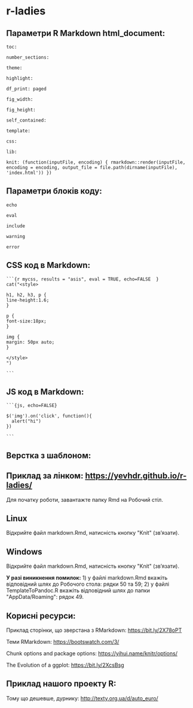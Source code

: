 # r-ladies



## Параметри R Markdown html_document:

    toc:

    number_sections:

    theme:

    highlight:

    df_print: paged

    fig_width:

    fig_height:

    self_contained:

    template:

    сss:

    lib:

    knit: (function(inputFile, encoding) { rmarkdown::render(inputFile, encoding = encoding, output_file = file.path(dirname(inputFile), 'index.html')) })


## Параметри блоків коду:

    echo

    eval

    include

    warning

    error


## CSS код в Markdown:

    ```{r mycss, results = "asis", eval = TRUE, echo=FALSE  }
    cat("<style>

    h1, h2, h3, p {
    line-height:1.6;
    }

    p {
    font-size:18px;
    }

    img {
    margin: 50px auto;
    }

    </style>
    ")

    ```

## JS код в Markdown:

    ```{js, echo=FALSE}

    $('img').on('click', function(){
      alert("hi")
    })

    ```

## Верстка з шаблоном:
## Приклад за лінком: https://yevhdr.github.io/r-ladies/

Для початку роботи, завантажте папку Rmd на Робочий стіл.

## Linux
Відкрийте файл markdown.Rmd, натисність кнопку "Knit" (звʼязати).

## Windows
Відкрийте файл markdown.Rmd, натисність кнопку "Knit" (звʼязати).

**У разі виникнення помилок:**
    1) у файлі markdown.Rmd вкажіть відповідний шлях до Робочого стола: рядки 50 та 59;
    2) у файлі TemplateToPandoc.R вкажіть відповідний шлях до папки "AppData/Roaming": рядок 49.


## Корисні ресурси:
Приклад сторінки, що зверстана з RMarkdown: https://bit.ly/2X78oPT

Теми RMarkdown: https://bootswatch.com/3/

Chunk options and package options: https://yihui.name/knitr/options/

The Evolution of a ggplot: https://bit.ly/2XcsBsg


## Приклад нашого проекту R:

Тому що дешевше, дурнику: http://texty.org.ua/d/auto_euro/


